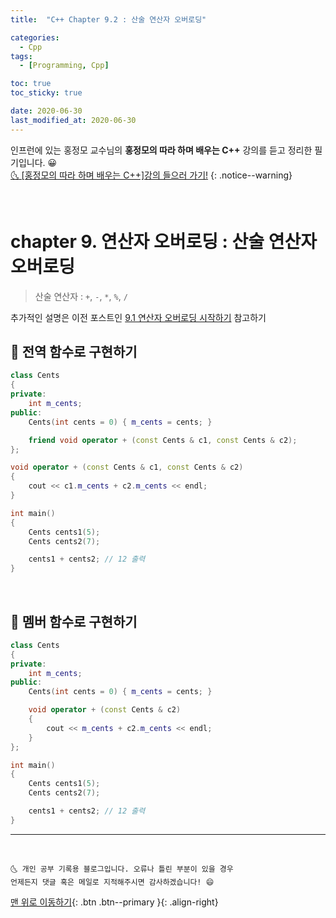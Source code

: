 ```yaml
---
title:  "C++ Chapter 9.2 : 산술 연산자 오버로딩" 

categories:
  - Cpp
tags:
  - [Programming, Cpp]

toc: true
toc_sticky: true

date: 2020-06-30
last_modified_at: 2020-06-30
---
```


인프런에 있는 홍정모 교수님의 **홍정모의 따라 하며 배우는 C++** 강의를 듣고 정리한 필기입니다. 😀    
[🌜 [홍정모의 따라 하며 배우는 C++]강의 들으러 가기!](https://www.inflearn.com/course/following-c-plus)
{: .notice--warning}

<br>

# chapter 9. 연산자 오버로딩 : 산술 연산자 오버로딩

> 산술 연산자 : `+`, `-`, `*`, `%`, `/`

추가적인 설명은 이전 포스트인 [9.1 연산자 오버로딩 시작하기](https://ansohxxn.github.io/cpp/chapter9-1/) 참고하기


## 🔔 전역 함수로 구현하기


```cpp
class Cents
{
private:
	int m_cents;
public:
	Cents(int cents = 0) { m_cents = cents; }

    friend void operator + (const Cents & c1, const Cents & c2);  
};

void operator + (const Cents & c1, const Cents & c2)
{
	cout << c1.m_cents + c2.m_cents << endl;
}

int main()
{
    Cents cents1(5);
    Cents cents2(7);

    cents1 + cents2; // 12 출력
}
```

<br>

## 🔔 멤버 함수로 구현하기

```cpp
class Cents
{
private:
    int m_cents;
public:
    Cents(int cents = 0) { m_cents = cents; }

    void operator + (const Cents & c2) 
    {
        cout << m_cents + c2.m_cents << endl;
    }
};

int main()
{
    Cents cents1(5);
    Cents cents2(7);

    cents1 + cents2; // 12 출력
}
```

***
<br>

    🌜 개인 공부 기록용 블로그입니다. 오류나 틀린 부분이 있을 경우 
    언제든지 댓글 혹은 메일로 지적해주시면 감사하겠습니다! 😄

[맨 위로 이동하기](#){: .btn .btn--primary }{: .align-right}

<br>